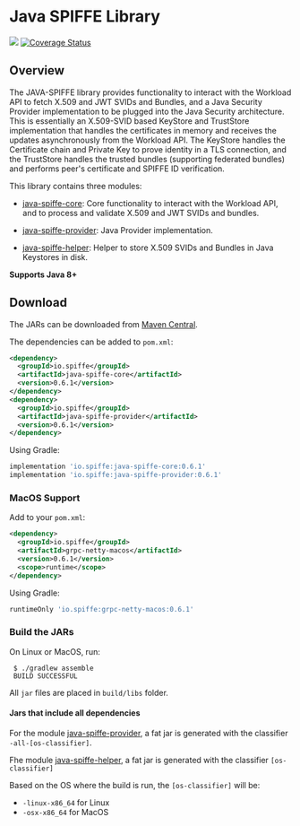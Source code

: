 # Java SPIFFE Library

<a href='https://travis-ci.org/spiffe/java-spiffe.svg?branch=master'><img src='https://travis-ci.org/spiffe/java-spiffe.svg?branch=master'></a>
[![Coverage Status](https://coveralls.io/repos/github/spiffe/java-spiffe/badge.svg)](https://coveralls.io/github/spiffe/java-spiffe?branch=master)

## Overview

The JAVA-SPIFFE library provides functionality to interact with the Workload API to fetch X.509 and JWT SVIDs and Bundles, 
and a Java Security Provider implementation to be plugged into the Java Security architecture. This is essentially 
an X.509-SVID based KeyStore and TrustStore implementation that handles the certificates in memory and receives the updates 
asynchronously from the Workload API. The KeyStore handles the Certificate chain and Private Key to prove identity 
in a TLS connection, and the TrustStore handles the trusted bundles (supporting federated bundles) and performs 
peer's certificate and SPIFFE ID verification. 

This library contains three modules:

* [java-spiffe-core](java-spiffe-core/README.md): Core functionality to interact with the Workload API, and to process and validate 
X.509 and JWT SVIDs and bundles.

* [java-spiffe-provider](java-spiffe-provider/README.md): Java Provider implementation.

* [java-spiffe-helper](java-spiffe-helper/README.md): Helper to store X.509 SVIDs and Bundles in Java Keystores in disk.

**Supports Java 8+**

Download
--------

The JARs can be downloaded from [Maven Central](https://search.maven.org/search?q=g:io.spiffe%20AND%20v:0.6.1). 

The dependencies can be added to `pom.xml`:
```xml
<dependency>
  <groupId>io.spiffe</groupId>
  <artifactId>java-spiffe-core</artifactId>
  <version>0.6.1</version>
</dependency>
<dependency>
  <groupId>io.spiffe</groupId>
  <artifactId>java-spiffe-provider</artifactId>
  <version>0.6.1</version>
</dependency>
```

Using Gradle:
```gradle
implementation 'io.spiffe:java-spiffe-core:0.6.1'
implementation 'io.spiffe:java-spiffe-provider:0.6.1'
```

### MacOS Support

Add to your `pom.xml`:
```xml
<dependency>
  <groupId>io.spiffe</groupId>
  <artifactId>grpc-netty-macos</artifactId>
  <version>0.6.1</version>
  <scope>runtime</scope>
</dependency>
```

Using Gradle:
```gradle
runtimeOnly 'io.spiffe:grpc-netty-macos:0.6.1'
```

### Build the JARs

On Linux or MacOS, run:

```
 $ ./gradlew assemble
 BUILD SUCCESSFUL 
```

All `jar` files are placed in `build/libs` folder.  

#### Jars that include all dependencies 

For the module [java-spiffe-provider](java-spiffe-provider), a fat jar is generated with the classifier `-all-[os-classifier]`.

Fhe module [java-spiffe-helper](java-spiffe-helper), a fat jar is generated with the classifier `[os-classifier]`

Based on the OS where the build is run, the `[os-classifier]` will be:

* `-linux-x86_64` for Linux
* `-osx-x86_64` for MacOS
